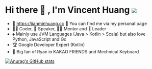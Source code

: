 # Hi there 👋 , I'm Vincent Huang ![](https://komarev.com/ghpvc/?username=Jian-Min-Huang)
- 💎 https://jianminhuang.cc 🙋 You can find me via my personal page
- 👨‍💻 Coder, 🎤 Speaker, 👨‍🏫 Mentor and 🚀 Leader
- ♠️ Mainly use JVM Languages (Java > Kotlin > Scala) but also love Python, JavaScript and Go
- 🏆 Google Developer Expert (Kotlin)
- 💞 Big fan of Ryan in KAKAO FRIENDS and Mechnical Keyboard 

[![Anurag's GitHub stats](https://github-readme-stats.vercel.app/api?username=Jian-Min-Huang&show_icons=true&hide=issues)](https://github.com/anuraghazra/github-readme-stats) 

